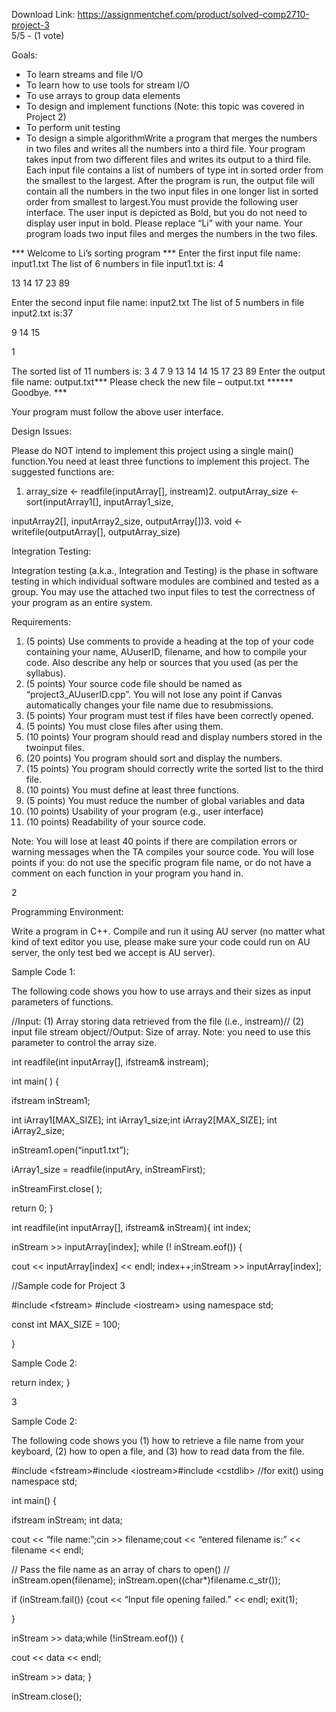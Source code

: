 Download Link: https://assignmentchef.com/product/solved-comp2710-project-3
<br>
5/5 - (1 vote)

Goals:

<ul>

 <li>To learn streams and file I/O</li>

 <li>To learn how to use tools for stream I/O</li>

 <li>To use arrays to group data elements</li>

 <li>To design and implement functions (Note: this topic was covered in Project 2)</li>

 <li>To perform unit testing</li>

 <li>To design a simple algorithmWrite a program that merges the numbers in two files and writes all the numbers into a third file. Your program takes input from two different files and writes its output to a third file. Each input file contains a list of numbers of type int in sorted order from the smallest to the largest. After the program is run, the output file will contain all the numbers in the two input files in one longer list in sorted order from smallest to largest.You must provide the following user interface. The user input is depicted as Bold, but you do not need to display user input in bold. Please replace “Li” with your name. Your program loads two input files and merges the numbers in the two files.</li>

</ul>

*** Welcome to Li’s sorting program *** Enter the first input file name: input1.txt The list of 6 numbers in file input1.txt is: 4

13 14 17 23 89

Enter the second input file name: input2.txt The list of 5 numbers in file input2.txt is:37

9 14 15

1

The sorted list of 11 numbers is: 3 4 7 9 13 14 14 15 17 23 89 Enter the output file name: output.txt*** Please check the new file – output.txt ****** Goodbye. ***

Your program must follow the above user interface.

Design Issues:

Please do NOT intend to implement this project using a single main() function.You need at least three functions to implement this project. The suggested functions are:

1. array_size &lt;- readfile(inputArray[], instream)2. outputArray_size &lt;- sort(inputArray1[], inputArray1_size,

inputArray2[], inputArray2_size, outputArray[])3. void &lt;- writefile(outputArray[], outputArray_size)

Integration Testing:

Integration testing (a.k.a., Integration and Testing) is the phase in software testing in which individual software modules are combined and tested as a group. You may use the attached two input files to test the correctness of your program as an entire system.

Requirements:

<ol>

 <li>(5 points) Use comments to provide a heading at the top of your code containing your name, AUuserID, filename, and how to compile your code. Also describe any help or sources that you used (as per the syllabus).</li>

 <li>(5 points) Your source code file should be named as “project3_AUuserID.cpp”. You will not lose any point if Canvas automatically changes your file name due to resubmissions.</li>

 <li>(5 points) Your program must test if files have been correctly opened.</li>

 <li>(5 points) You must close files after using them.</li>

 <li>(10 points) Your program should read and display numbers stored in the twoinput files.</li>

 <li>(20 points) You program should sort and display the numbers.</li>

 <li>(15 points) You program should correctly write the sorted list to the third file.</li>

 <li>(10 points) You must define at least three functions.</li>

 <li>(5 points) You must reduce the number of global variables and data</li>

 <li>(10 points) Usability of your program (e.g., user interface)</li>

 <li>(10 points) Readability of your source code.</li>

</ol>

Note: You will lose at least 40 points if there are compilation errors or warning messages when the TA compiles your source code. You will lose points if you: do not use the specific program file name, or do not have a comment on each function in your program you hand in.

2

Programming Environment:

Write a program in C++. Compile and run it using AU server (no matter what kind of text editor you use, please make sure your code could run on AU server, the only test bed we accept is AU server).

Sample Code 1:

The following code shows you how to use arrays and their sizes as input parameters of functions.

//Input: (1) Array storing data retrieved from the file (i.e., instream)// (2) input file stream object//Output: Size of array. Note: you need to use this parameter to control the array size.

int readfile(int inputArray[], ifstream&amp; instream);

int main( ) {

ifstream inStream1;

int iArray1[MAX_SIZE]; int iArray1_size;int iArray2[MAX_SIZE]; int iArray2_size;

inStream1.open(“input1.txt”);

iArray1_size = readfile(inputAry, inStreamFirst);

inStreamFirst.close( );

return 0; }

int readfile(int inputArray[], ifstream&amp; inStream){ int index;

inStream &gt;&gt; inputArray[index]; while (! inStream.eof()) {

cout &lt;&lt; inputArray[index] &lt;&lt; endl; index++;inStream &gt;&gt; inputArray[index];

//Sample code for Project 3

#include &lt;fstream&gt; #include &lt;iostream&gt; using namespace std;

const int MAX_SIZE = 100;

}

Sample Code 2:

return index; }

3

Sample Code 2:

The following code shows you (1) how to retrieve a file name from your keyboard, (2) how to open a file, and (3) how to read data from the file.

#include &lt;fstream&gt;#include &lt;iostream&gt;#include &lt;cstdlib&gt; //for exit() using namespace std;

int main() {

ifstream inStream; int data;

cout &lt;&lt; “file name:”;cin &gt;&gt; filename;cout &lt;&lt; “entered filename is:” &lt;&lt; filename &lt;&lt; endl;

// Pass the file name as an array of chars to open() // inStream.open(filename); inStream.open((char*)filename.c_str());

if (inStream.fail()) {cout &lt;&lt; “Input file opening failed.” &lt;&lt; endl; exit(1);

}

inStream &gt;&gt; data;while (!inStream.eof()) {

cout &lt;&lt; data &lt;&lt; endl;

inStream &gt;&gt; data; }

inStream.close();